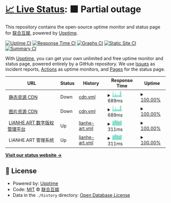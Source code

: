 # [📈 Live Status](https://status.lianhe.art): <!--live status--> **🟧 Partial outage**

This repository contains the open-source uptime monitor and status page for [联合互娱](https://open.lianhehuyu.com), powered by [Upptime](https://github.com/upptime/upptime).

[![Uptime CI](https://github.com/UnionMusic/status/workflows/Uptime%20CI/badge.svg)](https://github.com/UnionMusic/status/actions?query=workflow%3A%22Uptime+CI%22)
[![Response Time CI](https://github.com/UnionMusic/status/workflows/Response%20Time%20CI/badge.svg)](https://github.com/UnionMusic/status/actions?query=workflow%3A%22Response+Time+CI%22)
[![Graphs CI](https://github.com/UnionMusic/status/workflows/Graphs%20CI/badge.svg)](https://github.com/UnionMusic/status/actions?query=workflow%3A%22Graphs+CI%22)
[![Static Site CI](https://github.com/UnionMusic/status/workflows/Static%20Site%20CI/badge.svg)](https://github.com/UnionMusic/status/actions?query=workflow%3A%22Static+Site+CI%22)
[![Summary CI](https://github.com/UnionMusic/status/workflows/Summary%20CI/badge.svg)](https://github.com/UnionMusic/status/actions?query=workflow%3A%22Summary+CI%22)

With [Upptime](https://upptime.js.org), you can get your own unlimited and free uptime monitor and status page, powered entirely by a GitHub repository. We use [Issues](https://github.com/UnionMusic/status/issues) as incident reports, [Actions](https://github.com/UnionMusic/status/actions) as uptime monitors, and [Pages](https://status.lianhe.art) for the status page.

<!--start: status pages-->
<!-- This summary is generated by Upptime (https://github.com/upptime/upptime) -->
<!-- Do not edit this manually, your changes will be overwritten -->
<!-- prettier-ignore -->
| URL | Status | History | Response Time | Uptime |
| --- | ------ | ------- | ------------- | ------ |
| <img alt="" src="https://favicons.githubusercontent.com/s2.16345.net" height="13"> [静态资源 CDN](https://s2.16345.net/css/v2/icon.css) | Down | [cdn.yml](https://github.com/UnionMusic/status/commits/HEAD/history/cdn.yml) | <details><summary><img alt="Response time graph" src="./graphs/cdn/response-time-week.png" height="20"> 689ms</summary><br><a href="https://origin-status.16345.net/history/cdn"><img alt="Response time 857" src="https://img.shields.io/endpoint?url=https%3A%2F%2Fraw.githubusercontent.com%2FUnionMusic%2Fstatus%2FHEAD%2Fapi%2Fcdn%2Fresponse-time.json"></a><br><a href="https://origin-status.16345.net/history/cdn"><img alt="24-hour response time 618" src="https://img.shields.io/endpoint?url=https%3A%2F%2Fraw.githubusercontent.com%2FUnionMusic%2Fstatus%2FHEAD%2Fapi%2Fcdn%2Fresponse-time-day.json"></a><br><a href="https://origin-status.16345.net/history/cdn"><img alt="7-day response time 689" src="https://img.shields.io/endpoint?url=https%3A%2F%2Fraw.githubusercontent.com%2FUnionMusic%2Fstatus%2FHEAD%2Fapi%2Fcdn%2Fresponse-time-week.json"></a><br><a href="https://origin-status.16345.net/history/cdn"><img alt="30-day response time 745" src="https://img.shields.io/endpoint?url=https%3A%2F%2Fraw.githubusercontent.com%2FUnionMusic%2Fstatus%2FHEAD%2Fapi%2Fcdn%2Fresponse-time-month.json"></a><br><a href="https://origin-status.16345.net/history/cdn"><img alt="1-year response time 857" src="https://img.shields.io/endpoint?url=https%3A%2F%2Fraw.githubusercontent.com%2FUnionMusic%2Fstatus%2FHEAD%2Fapi%2Fcdn%2Fresponse-time-year.json"></a></details> | <details><summary><a href="https://origin-status.16345.net/history/cdn">100.00%</a></summary><a href="https://origin-status.16345.net/history/cdn"><img alt="All-time uptime 100.00%" src="https://img.shields.io/endpoint?url=https%3A%2F%2Fraw.githubusercontent.com%2FUnionMusic%2Fstatus%2FHEAD%2Fapi%2Fcdn%2Fuptime.json"></a><br><a href="https://origin-status.16345.net/history/cdn"><img alt="24-hour uptime 100.00%" src="https://img.shields.io/endpoint?url=https%3A%2F%2Fraw.githubusercontent.com%2FUnionMusic%2Fstatus%2FHEAD%2Fapi%2Fcdn%2Fuptime-day.json"></a><br><a href="https://origin-status.16345.net/history/cdn"><img alt="7-day uptime 100.00%" src="https://img.shields.io/endpoint?url=https%3A%2F%2Fraw.githubusercontent.com%2FUnionMusic%2Fstatus%2FHEAD%2Fapi%2Fcdn%2Fuptime-week.json"></a><br><a href="https://origin-status.16345.net/history/cdn"><img alt="30-day uptime 100.00%" src="https://img.shields.io/endpoint?url=https%3A%2F%2Fraw.githubusercontent.com%2FUnionMusic%2Fstatus%2FHEAD%2Fapi%2Fcdn%2Fuptime-month.json"></a><br><a href="https://origin-status.16345.net/history/cdn"><img alt="1-year uptime 100.00%" src="https://img.shields.io/endpoint?url=https%3A%2F%2Fraw.githubusercontent.com%2FUnionMusic%2Fstatus%2FHEAD%2Fapi%2Fcdn%2Fuptime-year.json"></a></details>
| <img alt="" src="https://favicons.githubusercontent.com/img.16345.net" height="13"> [图片资源 CDN](https://img.16345.net/images/lianhe-g.png) | Down | [cdn.yml](https://github.com/UnionMusic/status/commits/HEAD/history/cdn.yml) | <details><summary><img alt="Response time graph" src="./graphs/cdn/response-time-week.png" height="20"> 689ms</summary><br><a href="https://origin-status.16345.net/history/cdn"><img alt="Response time 857" src="https://img.shields.io/endpoint?url=https%3A%2F%2Fraw.githubusercontent.com%2FUnionMusic%2Fstatus%2FHEAD%2Fapi%2Fcdn%2Fresponse-time.json"></a><br><a href="https://origin-status.16345.net/history/cdn"><img alt="24-hour response time 618" src="https://img.shields.io/endpoint?url=https%3A%2F%2Fraw.githubusercontent.com%2FUnionMusic%2Fstatus%2FHEAD%2Fapi%2Fcdn%2Fresponse-time-day.json"></a><br><a href="https://origin-status.16345.net/history/cdn"><img alt="7-day response time 689" src="https://img.shields.io/endpoint?url=https%3A%2F%2Fraw.githubusercontent.com%2FUnionMusic%2Fstatus%2FHEAD%2Fapi%2Fcdn%2Fresponse-time-week.json"></a><br><a href="https://origin-status.16345.net/history/cdn"><img alt="30-day response time 745" src="https://img.shields.io/endpoint?url=https%3A%2F%2Fraw.githubusercontent.com%2FUnionMusic%2Fstatus%2FHEAD%2Fapi%2Fcdn%2Fresponse-time-month.json"></a><br><a href="https://origin-status.16345.net/history/cdn"><img alt="1-year response time 857" src="https://img.shields.io/endpoint?url=https%3A%2F%2Fraw.githubusercontent.com%2FUnionMusic%2Fstatus%2FHEAD%2Fapi%2Fcdn%2Fresponse-time-year.json"></a></details> | <details><summary><a href="https://origin-status.16345.net/history/cdn">100.00%</a></summary><a href="https://origin-status.16345.net/history/cdn"><img alt="All-time uptime 100.00%" src="https://img.shields.io/endpoint?url=https%3A%2F%2Fraw.githubusercontent.com%2FUnionMusic%2Fstatus%2FHEAD%2Fapi%2Fcdn%2Fuptime.json"></a><br><a href="https://origin-status.16345.net/history/cdn"><img alt="24-hour uptime 100.00%" src="https://img.shields.io/endpoint?url=https%3A%2F%2Fraw.githubusercontent.com%2FUnionMusic%2Fstatus%2FHEAD%2Fapi%2Fcdn%2Fuptime-day.json"></a><br><a href="https://origin-status.16345.net/history/cdn"><img alt="7-day uptime 100.00%" src="https://img.shields.io/endpoint?url=https%3A%2F%2Fraw.githubusercontent.com%2FUnionMusic%2Fstatus%2FHEAD%2Fapi%2Fcdn%2Fuptime-week.json"></a><br><a href="https://origin-status.16345.net/history/cdn"><img alt="30-day uptime 100.00%" src="https://img.shields.io/endpoint?url=https%3A%2F%2Fraw.githubusercontent.com%2FUnionMusic%2Fstatus%2FHEAD%2Fapi%2Fcdn%2Fuptime-month.json"></a><br><a href="https://origin-status.16345.net/history/cdn"><img alt="1-year uptime 100.00%" src="https://img.shields.io/endpoint?url=https%3A%2F%2Fraw.githubusercontent.com%2FUnionMusic%2Fstatus%2FHEAD%2Fapi%2Fcdn%2Fuptime-year.json"></a></details>
| <img alt="" src="https://favicons.githubusercontent.com/d.lianhe.art" height="13"> [LIANHE.ART 数字版权管理平台](https://d.lianhe.art/account/login) | Up | [lianhe-art.yml](https://github.com/UnionMusic/status/commits/HEAD/history/lianhe-art.yml) | <details><summary><img alt="Response time graph" src="./graphs/lianhe-art/response-time-week.png" height="20"> 311ms</summary><br><a href="https://origin-status.16345.net/history/lianhe-art"><img alt="Response time 373" src="https://img.shields.io/endpoint?url=https%3A%2F%2Fraw.githubusercontent.com%2FUnionMusic%2Fstatus%2FHEAD%2Fapi%2Flianhe-art%2Fresponse-time.json"></a><br><a href="https://origin-status.16345.net/history/lianhe-art"><img alt="24-hour response time 439" src="https://img.shields.io/endpoint?url=https%3A%2F%2Fraw.githubusercontent.com%2FUnionMusic%2Fstatus%2FHEAD%2Fapi%2Flianhe-art%2Fresponse-time-day.json"></a><br><a href="https://origin-status.16345.net/history/lianhe-art"><img alt="7-day response time 311" src="https://img.shields.io/endpoint?url=https%3A%2F%2Fraw.githubusercontent.com%2FUnionMusic%2Fstatus%2FHEAD%2Fapi%2Flianhe-art%2Fresponse-time-week.json"></a><br><a href="https://origin-status.16345.net/history/lianhe-art"><img alt="30-day response time 317" src="https://img.shields.io/endpoint?url=https%3A%2F%2Fraw.githubusercontent.com%2FUnionMusic%2Fstatus%2FHEAD%2Fapi%2Flianhe-art%2Fresponse-time-month.json"></a><br><a href="https://origin-status.16345.net/history/lianhe-art"><img alt="1-year response time 373" src="https://img.shields.io/endpoint?url=https%3A%2F%2Fraw.githubusercontent.com%2FUnionMusic%2Fstatus%2FHEAD%2Fapi%2Flianhe-art%2Fresponse-time-year.json"></a></details> | <details><summary><a href="https://origin-status.16345.net/history/lianhe-art">100.00%</a></summary><a href="https://origin-status.16345.net/history/lianhe-art"><img alt="All-time uptime 100.00%" src="https://img.shields.io/endpoint?url=https%3A%2F%2Fraw.githubusercontent.com%2FUnionMusic%2Fstatus%2FHEAD%2Fapi%2Flianhe-art%2Fuptime.json"></a><br><a href="https://origin-status.16345.net/history/lianhe-art"><img alt="24-hour uptime 100.00%" src="https://img.shields.io/endpoint?url=https%3A%2F%2Fraw.githubusercontent.com%2FUnionMusic%2Fstatus%2FHEAD%2Fapi%2Flianhe-art%2Fuptime-day.json"></a><br><a href="https://origin-status.16345.net/history/lianhe-art"><img alt="7-day uptime 100.00%" src="https://img.shields.io/endpoint?url=https%3A%2F%2Fraw.githubusercontent.com%2FUnionMusic%2Fstatus%2FHEAD%2Fapi%2Flianhe-art%2Fuptime-week.json"></a><br><a href="https://origin-status.16345.net/history/lianhe-art"><img alt="30-day uptime 100.00%" src="https://img.shields.io/endpoint?url=https%3A%2F%2Fraw.githubusercontent.com%2FUnionMusic%2Fstatus%2FHEAD%2Fapi%2Flianhe-art%2Fuptime-month.json"></a><br><a href="https://origin-status.16345.net/history/lianhe-art"><img alt="1-year uptime 100.00%" src="https://img.shields.io/endpoint?url=https%3A%2F%2Fraw.githubusercontent.com%2FUnionMusic%2Fstatus%2FHEAD%2Fapi%2Flianhe-art%2Fuptime-year.json"></a></details>
| <img alt="" src="https://favicons.githubusercontent.com/null" height="13"> LIANHE.ART 管理系统 | Up | [lianhe-art.yml](https://github.com/UnionMusic/status/commits/HEAD/history/lianhe-art.yml) | <details><summary><img alt="Response time graph" src="./graphs/lianhe-art/response-time-week.png" height="20"> 311ms</summary><br><a href="https://origin-status.16345.net/history/lianhe-art"><img alt="Response time 373" src="https://img.shields.io/endpoint?url=https%3A%2F%2Fraw.githubusercontent.com%2FUnionMusic%2Fstatus%2FHEAD%2Fapi%2Flianhe-art%2Fresponse-time.json"></a><br><a href="https://origin-status.16345.net/history/lianhe-art"><img alt="24-hour response time 439" src="https://img.shields.io/endpoint?url=https%3A%2F%2Fraw.githubusercontent.com%2FUnionMusic%2Fstatus%2FHEAD%2Fapi%2Flianhe-art%2Fresponse-time-day.json"></a><br><a href="https://origin-status.16345.net/history/lianhe-art"><img alt="7-day response time 311" src="https://img.shields.io/endpoint?url=https%3A%2F%2Fraw.githubusercontent.com%2FUnionMusic%2Fstatus%2FHEAD%2Fapi%2Flianhe-art%2Fresponse-time-week.json"></a><br><a href="https://origin-status.16345.net/history/lianhe-art"><img alt="30-day response time 317" src="https://img.shields.io/endpoint?url=https%3A%2F%2Fraw.githubusercontent.com%2FUnionMusic%2Fstatus%2FHEAD%2Fapi%2Flianhe-art%2Fresponse-time-month.json"></a><br><a href="https://origin-status.16345.net/history/lianhe-art"><img alt="1-year response time 373" src="https://img.shields.io/endpoint?url=https%3A%2F%2Fraw.githubusercontent.com%2FUnionMusic%2Fstatus%2FHEAD%2Fapi%2Flianhe-art%2Fresponse-time-year.json"></a></details> | <details><summary><a href="https://origin-status.16345.net/history/lianhe-art">100.00%</a></summary><a href="https://origin-status.16345.net/history/lianhe-art"><img alt="All-time uptime 100.00%" src="https://img.shields.io/endpoint?url=https%3A%2F%2Fraw.githubusercontent.com%2FUnionMusic%2Fstatus%2FHEAD%2Fapi%2Flianhe-art%2Fuptime.json"></a><br><a href="https://origin-status.16345.net/history/lianhe-art"><img alt="24-hour uptime 100.00%" src="https://img.shields.io/endpoint?url=https%3A%2F%2Fraw.githubusercontent.com%2FUnionMusic%2Fstatus%2FHEAD%2Fapi%2Flianhe-art%2Fuptime-day.json"></a><br><a href="https://origin-status.16345.net/history/lianhe-art"><img alt="7-day uptime 100.00%" src="https://img.shields.io/endpoint?url=https%3A%2F%2Fraw.githubusercontent.com%2FUnionMusic%2Fstatus%2FHEAD%2Fapi%2Flianhe-art%2Fuptime-week.json"></a><br><a href="https://origin-status.16345.net/history/lianhe-art"><img alt="30-day uptime 100.00%" src="https://img.shields.io/endpoint?url=https%3A%2F%2Fraw.githubusercontent.com%2FUnionMusic%2Fstatus%2FHEAD%2Fapi%2Flianhe-art%2Fuptime-month.json"></a><br><a href="https://origin-status.16345.net/history/lianhe-art"><img alt="1-year uptime 100.00%" src="https://img.shields.io/endpoint?url=https%3A%2F%2Fraw.githubusercontent.com%2FUnionMusic%2Fstatus%2FHEAD%2Fapi%2Flianhe-art%2Fuptime-year.json"></a></details>

<!--end: status pages-->

[**Visit our status website →**](https://status.lianhe.art)

## 📄 License

- Powered by: [Upptime](https://github.com/upptime/upptime)
- Code: [MIT](./LICENSE) © [联合互娱](https://open.lianhehuyu.com)
- Data in the `./history` directory: [Open Database License](https://opendatacommons.org/licenses/odbl/1-0/)
